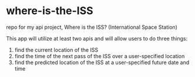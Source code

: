 # where-is-the-ISS
repo for my api project, Where is the ISS? (International Space Station)

This app will utilize at least two apis and will allow users to do three things: 
1. find the current location of the ISS
2. find the time of the next pass of the ISS over a user-specified location
3. find the predicted location of the ISS at a user-specified future date and time



